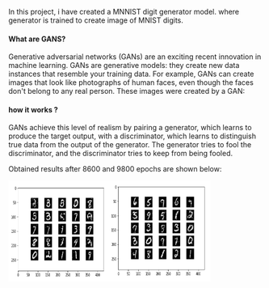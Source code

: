 In this project, i have created a MNNIST digit generator model. where generator is trained to create image of MNIST digits. 

#### What are GANS? 
Generative adversarial networks (GANs) are an exciting recent innovation in machine learning. GANs are generative models: they create new data instances that resemble your training data. For example, GANs can create images that look like photographs of human faces, even though the faces don't belong to any real person. These images were created by a GAN:

#### how it works ?
GANs achieve this level of realism by pairing a generator, which learns to produce the target output, with a discriminator, which learns to distinguish true data from the output of the generator. The generator tries to fool the discriminator, and the discriminator tries to keep from being fooled.

Obtained results after 8600 and 9800 epochs are shown below:

<img src=img/Result_8600.png width="200" height="200"><img src=img/Result_9800.png width="200" height="200">